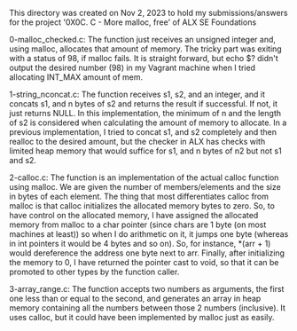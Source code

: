 This directory was created on Nov 2, 2023 to hold my submissions/answers for the
project '0X0C. C - More malloc, free' of ALX SE Foundations

0-malloc_checked.c: The function just receives an unsigned integer and, using
malloc, allocates that amount of memory. The tricky part was exiting with a
status of 98, if malloc fails. It is straight forward, but echo $? didn't
output the desired number (98) in my Vagrant machine when I tried allocating
INT_MAX amount of mem.

1-string_nconcat.c: The function receives s1, s2, and an integer, and it concats
s1, and n bytes of s2 and returns the result if successful. If not, it just
returns NULL. In this implementation, the minimum of n and the length of s2 is
considered when calculating the amount of memory to allocate. In a previous
implementation, I tried to concat s1, and s2 completely and then realloc to the
desired amount, but the checker in ALX has checks with limited heap memory that
would suffice for s1, and n bytes of n2 but not s1 and s2.

2-calloc.c: The function is an implementation of the actual calloc function
using malloc. We are given the number of members/elements and the size in
bytes of each element. The thing that most differentiates calloc from malloc
is that calloc initializes the allocated memory bytes to zero. So, to have
control on the allocated memory, I have assigned the allocated memory from
malloc to a char pointer (since chars are 1 byte (on most machines at least))
so when I do arithmetic on it, it jumps one byte (whereas in int pointers it
would be 4 bytes and so on). So, for instance, *(arr + 1) would dereference the
address one byte next to arr. Finally, after initializing the memory to 0, I
have returned the pointer cast to void, so that it can be promoted to other
types by the function caller.

3-array_range.c: The function accepts two numbers as arguments, the first one
less than or equal to the second, and generates an array in heap memory
containing all the numbers between those 2 numbers (inclusive). It uses calloc,
but it could have been implemented by malloc just as easily.
